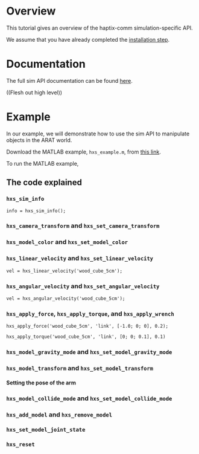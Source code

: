 # Overview
This tutorial gives an overview of the haptix-comm simulation-specific API.

We assume that you have already completed the
[installation step](http://gazebosim.org/tutorials?tut=haptix_install&cat=haptix).

# Documentation
The full sim API documentation can be found
[here](https://s3.amazonaws.com/osrf-distributions/haptix/api/0.2.2/haptix__sim_8h.html).

((Flesh out high level))

# Example
In our example, we will demonstrate how to use the sim API to manipulate objects in the ARAT world.

Download the MATLAB example, `hxs_example.m`, from
[this link](https://bitbucket.org/osrf/haptix-comm/raw/default/matlab/hxs_example.m).

To run the MATLAB example, 


## The code explained

### `hxs_sim_info`

~~~
info = hxs_sim_info();
~~~

### `hxs_camera_transform` and `hxs_set_camera_transform`

<include lang='matlab' from="/\% Get the user camera pose/" to="/hxs_set_camera_transform\(new_tx\);/" src='http://bitbucket.org/osrf/haptix-comm/raw/default/matlab/hxs_example.m'/> 

### `hxs_model_color` and `hxs_set_model_color`

<include lang='matlab' from="/\% Change the table color./" to="/hxs_model_color\('table'\);/" src='http://bitbucket.org/osrf/haptix-comm/raw/default/matlab/hxs_example.m'/> 


### `hxs_linear_velocity` and `hxs_set_linear_velocity`
~~~
vel = hxs_linear_velocity('wood_cube_5cm');
~~~

<include lang='matlab' from="/hxs_set_linear_velocity/" to="/pause\(1.0\);/" src='http://bitbucket.org/osrf/haptix-comm/raw/default/matlab/hxs_example.m'/> 

### `hxs_angular_velocity` and `hxs_set_angular_velocity`
~~~
vel = hxs_angular_velocity('wood_cube_5cm');
~~~

<include lang='matlab' from="/hxs_set_angular_velocity/" to="/pause\(1.0\);/" src='http://bitbucket.org/osrf/haptix-comm/raw/default/matlab/hxs_example.m'/> 

### `hxs_apply_force`, `hxs_apply_torque`, and `hxs_apply_wrench`
~~~
hxs_apply_force('wood_cube_5cm', 'link', [-1.0; 0; 0], 0.2);
~~~

~~~
hxs_apply_torque('wood_cube_5cm', 'link', [0; 0; 0.1], 0.1)
~~~

<include lang='matlab' from="/\% Apply force and torque/" to="/pause\(1.5\);/" src='http://bitbucket.org/osrf/haptix-comm/raw/default/matlab/hxs_example.m'/> 


### `hxs_model_gravity_mode` and `hxs_set_model_gravity_mode`

<include lang='matlab' from="/\% Check gravity mode on wooden cube/" to="/hxs_set_model_gravity_mode\('wood_cube_5cm', gravity_mode\);/" src='http://bitbucket.org/osrf/haptix-comm/raw/default/matlab/hxs_example.m'/> 

### `hxs_model_transform` and `hxs_set_model_transform`
<include lang='matlab' from="/\% Get the pose of the cube/" to="/hxs_set_model_transform\('wood_cube_5cm', tx\);/" src='http://bitbucket.org/osrf/haptix-comm/raw/default/matlab/hxs_example.m'/> 

#### Setting the pose of the arm

<include lang='matlab' from="/\% Set the position of the arm/" to="/0, 0, 0\);/" src='http://bitbucket.org/osrf/haptix-comm/raw/default/matlab/hxs_example.m'/> 


### `hxs_model_collide_mode` and `hxs_set_model_collide_mode`
<include lang='matlab' from="/\% Check collide mode on the cube/" to="/hxs_set_model_collide_mode\('wood_cube_5cm', collide_mode\);/" src='http://bitbucket.org/osrf/haptix-comm/raw/default/matlab/hxs_example.m'/> 

### `hxs_add_model` and `hxs_remove_model`

<include lang='matlab' from="/\% Define a new model./" to="/hxs_remove_model\('green_cricket_ball'\);/" src='http://bitbucket.org/osrf/haptix-comm/raw/default/matlab/hxs_example.m'/> 

### `hxs_set_model_joint_state`
<include lang='matlab' from="/\% Set the state of a wrist joint/" to="/pause\(1\);/" src='http://bitbucket.org/osrf/haptix-comm/raw/default/matlab/hxs_example.m'/> 

### `hxs_reset`

<include lang='matlab' from="/\% Move the camera/" to="/hxs_reset\(1\);/" src='http://bitbucket.org/osrf/haptix-comm/raw/default/matlab/hxs_example.m'/> 
